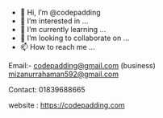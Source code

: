 - 👋 Hi, I’m @codepadding
- 👀 I’m interested in ...
- 🌱 I’m currently learning ...
- 💞️ I’m looking to collaborate on ...
- 📫 How to reach me ...

Email:- 
codepadding@gmail.com (business)
mizanurrahaman592@gmail.com

Contact: 01839688665

website : https://codepadding.com


<!---
codepadding/codepadding is a ✨ special ✨ repository because its `README.md` (this file) appears on your GitHub profile.
You can click the Preview link to take a look at your changes.
--->
